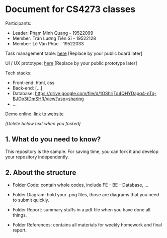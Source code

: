 # Document for CS4273 classes

Participants:

- Leader: Phạm Minh Quang - 19522099
- Member: Trần Lương Tiến Sĩ - 19522128
- Member: Lê Văn Phúc -  19522033


Task management table: [here](https://trello.com/b/wGKoZUDc/client-workflow-management) [Replace by your public board later]

UI / UX prototype: [here](https://www.figma.com/file/20HgK9KXW5hpG2mnwxTZH2/Untitled?node-id=1%3A2) [Replace by your public prototype later]

Tech stacks:

- Front-end: html, css
- Back-end: [...]
- Database: https://drive.google.com/file/d/1OShrjTd4QHYDapq4-nTq-BJOo3tDmSHR/view?usp=sharing
- ...

Demo online: [link to website](https://six-plausible-punch.glitch.me/)

*[Delete below text when you forked]*

## 1. What do you need to know?

This repository is the sample. For saving time, you can fork it and develop your repository independently.

## 2. About the structure

- Folder Code: contain whole codes, include FE - BE - Database, ...

- Folder Diagram: hold your .png files, those are diagrams that you need to submit quickly.

- Folder Report: summary stuffs in a pdf file when you have done all things.

- Folder References: contains all materials for weekly homework and final report.
